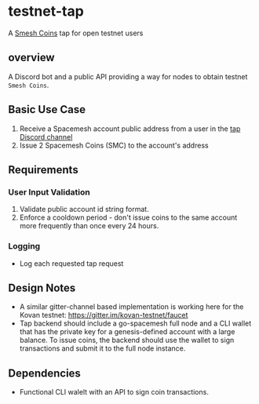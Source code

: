 # testnet-tap

A [Smesh Coins](spacemesh_coin.md) tap for open testnet users

## overview
A Discord bot and a public API providing a way for nodes to obtain testnet `Smesh Coins`.

## Basic Use Case
1. Receive a Spacemesh account public address from a user in the [tap Discord channel](https://discord.gg/ASpy52C)
2. Issue 2 Spacemesh Coins (SMC) to the account's address

## Requirements

### User Input Validation
1. Validate public account id string format.
2. Enforce a cooldown period - don't issue coins to the same account more frequently than once every 24 hours.

### Logging
- Log each requested tap request

## Design Notes
- A similar gitter-channel based implementation is working here for the Kovan testnet: https://gitter.im/kovan-testnet/faucet
- Tap backend should include a go-spacemesh full node and a CLI wallet that has the private key for a genesis-defined account with a large balance. To issue coins, the backend should use the wallet to sign transactions and submit it to the full node instance.

## Dependencies
- Functional CLI walelt with an API to sign coin transactions.

